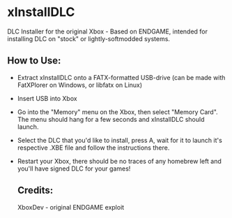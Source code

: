 # xInstallDLC
DLC Installer for the original Xbox - Based on ENDGAME, intended for installing DLC on "stock" or lightly-softmodded systems.

## How to Use:
- Extract xInstallDLC onto a FATX-formatted USB-drive (can be made with FatXPlorer on Windows, or libfatx on Linux)
- Insert USB into Xbox
- Go into the "Memory" menu on the Xbox, then select "Memory Card". The menu should hang for a few seconds and xInstallDLC should launch.
- Select the DLC that you'd like to install, press A, wait for it to launch it's respective .XBE file and follow the instructions there.
- Restart your Xbox, there should be no traces of any homebrew left and you'll have signed DLC for your games!

  ## Credits:
  XboxDev - original ENDGAME exploit
